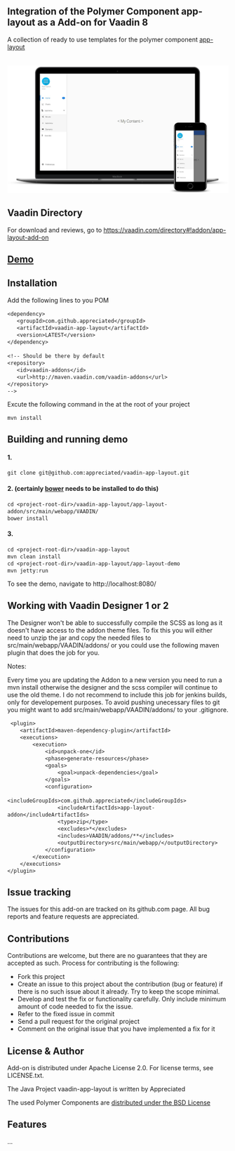 ## Integration of the Polymer Component app-layout as a Add-on for Vaadin 8
A collection of ready to use templates for the polymer component [app-layout](https://www.webcomponents.org/element/PolymerElements/app-layout)
<br>
<br>
<br>
![Markup](https://github.com/appreciated/blob/blob/master/app-layout/mockup.png?raw=true "App-Layout Markup")

## Vaadin Directory

For download and reviews, go to https://vaadin.com/directory#!addon/app-layout-add-on

## [Demo](https://app-layout-wrapper.herokuapp.com/ )

## Installation

Add the following lines to you POM
```
<dependency>
   <groupId>com.github.appreciated</groupId>
   <artifactId>vaadin-app-layout</artifactId>
   <version>LATEST</version>
</dependency>

<!-- Should be there by default
<repository>
   <id>vaadin-addons</id>
   <url>http://maven.vaadin.com/vaadin-addons</url>
</repository> 
--> 
```

Excute the following command in the at the root of your project
```
mvn install
```

## Building and running demo

#### 1. 

```
git clone git@github.com:appreciated/vaadin-app-layout.git
```
#### 2. (certainly [bower](https://bower.io/) needs to be installed to do this)

```
cd <project-root-dir>/vaadin-app-layout/app-layout-addon/src/main/webapp/VAADIN/
bower install
```
#### 3. 

```
cd <project-root-dir>/vaadin-app-layout
mvn clean install
cd <project-root-dir>/vaadin-app-layout/app-layout-demo
mvn jetty:run
```

To see the demo, navigate to http://localhost:8080/

## Working with Vaadin Designer 1 or 2

The Designer won't be able to successfully compile the SCSS as long as it doesn't have access to the addon theme files. To fix this you will either need to unzip the jar and copy the needed files to src/main/webapp/VAADIN/addons/ or you could use the following maven plugin that does the job for you.

Notes:

Every time you are updating the Addon to a new version you need to run a mvn install otherwise the designer and the scss compiler will continue to use the old theme.
I do not recommend to include this job for jenkins builds, only for developement purposes.
To avoid pushing unecessary files to git you might want to add src/main/webapp/VAADIN/addons/ to your .gitignore.
````
 <plugin>
    <artifactId>maven-dependency-plugin</artifactId>
    <executions>
        <execution>
            <id>unpack-one</id>
            <phase>generate-resources</phase>
            <goals>
                <goal>unpack-dependencies</goal>
            </goals>
            <configuration>
                <includeGroupIds>com.github.appreciated</includeGroupIds>
                <includeArtifactIds>app-layout-addon</includeArtifactIds>
                <type>zip</type>
                <excludes>*</excludes>
                <includes>VAADIN/addons/**</includes>
                <outputDirectory>src/main/webapp/</outputDirectory>
            </configuration>
        </execution>
    </executions>
</plugin>
````

## Issue tracking

The issues for this add-on are tracked on its github.com page. All bug reports and feature requests are appreciated. 

## Contributions

Contributions are welcome, but there are no guarantees that they are accepted as such. Process for contributing is the following:
- Fork this project
- Create an issue to this project about the contribution (bug or feature) if there is no such issue about it already. Try to keep the scope minimal.
- Develop and test the fix or functionality carefully. Only include minimum amount of code needed to fix the issue.
- Refer to the fixed issue in commit
- Send a pull request for the original project
- Comment on the original issue that you have implemented a fix for it

## License & Author

Add-on is distributed under Apache License 2.0. For license terms, see LICENSE.txt.

The Java Project vaadin-app-layout is written by Appreciated 

The used Polymer Components are [distributed under the BSD License](https://github.com/Polymer/polymer/blob/master/LICENSE.txt)

## Features

...
